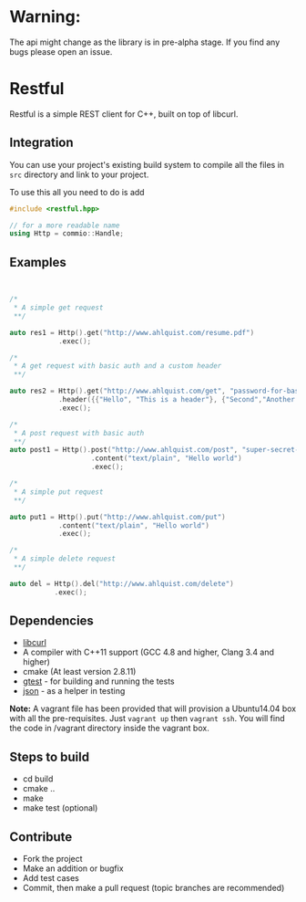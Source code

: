 
# Warning:
The api might change as the library is in pre-alpha stage. If you find any bugs
please open an issue. 

# Restful
Restful is a simple REST client for C++, built on top of libcurl.


## Integration

You can use your project's existing build system to compile
all the files in `src` directory and link to your project.

To use this all you need to do is add

```cpp
#include <restful.hpp>

// for a more readable name
using Http = commio::Handle;
```

## Examples

```cpp


/*
 * A simple get request
 **/

auto res1 = Http().get("http://www.ahlquist.com/resume.pdf")
            .exec();

/*
 * A get request with basic auth and a custom header
 **/

auto res2 = Http().get("http://www.ahlquist.com/get", "password-for-basic-auth")
            .header({{"Hello", "This is a header"}, {"Second","Another header"}})
            .exec();

/*
 * A post request with basic auth
 **/
auto post1 = Http().post("http://www.ahlquist.com/post", "super-secret-password")
                    .content("text/plain", "Hello world")
                    .exec();

/*
 * A simple put request
 **/

auto put1 = Http().put("http://www.ahlquist.com/put")
            .content("text/plain", "Hello world")
            .exec();

/*
 * A simple delete request
 **/

auto del = Http().del("http://www.ahlquist.com/delete")
           .exec();


```


## Dependencies
* [libcurl](http://curl.haxx.se/libcurl/)
* A compiler with C++11 support (GCC 4.8 and higher, Clang 3.4 and higher)
* cmake (At least version 2.8.11)
* [gtest](https://chromium.googlesource.com/chromium/testing/gtest) - for building and running the tests
* [json](https://github.com/nlohmann/json) - as a helper in testing


**Note:** A vagrant file has been provided that will provision a Ubuntu14.04
box with all the pre-requisites. Just ```vagrant up``` then ```vagrant ssh```.
You will find the code in /vagrant directory inside the vagrant box.

## Steps to build
* cd build
* cmake ..
* make
* make test (optional)

## Contribute
* Fork the project
* Make an addition or bugfix
* Add test cases
* Commit, then make a pull request (topic branches are recommended)
